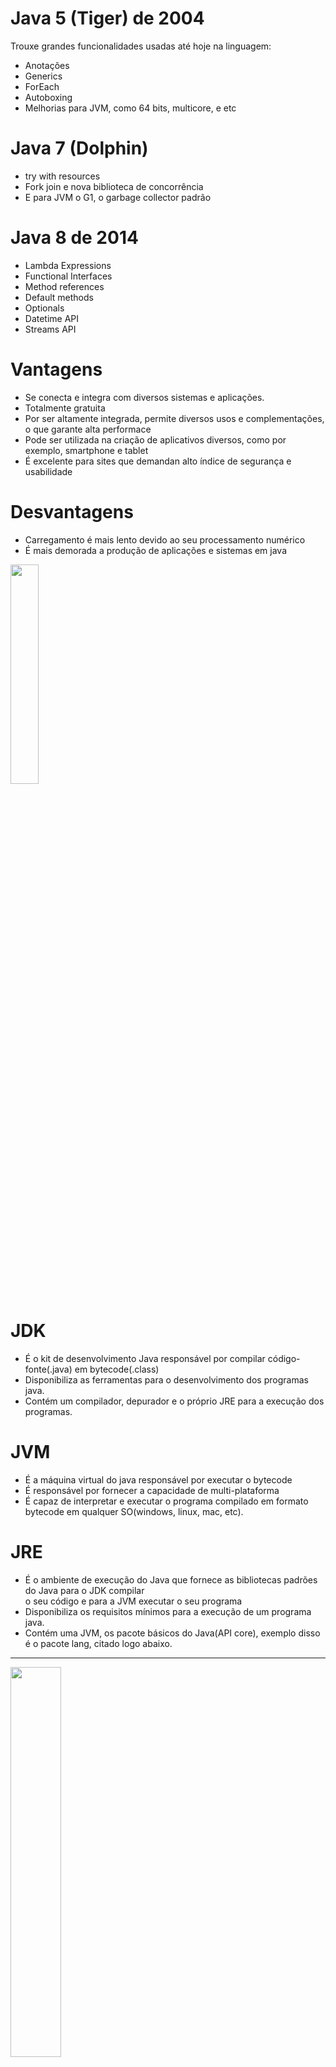 # Java 5 (Tiger) de 2004 <br/> 
Trouxe grandes funcionalidades usadas até hoje na linguagem: <br/> 
* Anotações <br/>  
* Generics <br/> 
* ForEach <br/> 
* Autoboxing <br/> 
* Melhorias para JVM, como 64 bits, multicore, e etc <br/> 

# Java 7 (Dolphin) <br/> 
* try with resources <br/> 
* Fork join e nova biblioteca de concorrência <br/> 
* E para JVM o G1, o garbage collector padrão <br/> 

# Java 8 de 2014 <br/> 
* Lambda Expressions <br/> 
* Functional Interfaces <br/> 
* Method references <br/> 
* Default methods <br/> 
* Optionals <br/> 
* Datetime API <br/> 
* Streams API <br/> 

# Vantagens 
* Se conecta e integra com diversos sistemas e aplicações. <br/> 
* Totalmente gratuita 
* Por ser altamente integrada, permite diversos usos e complementações, o que garante alta performace <br/> 
* Pode ser utilizada na criação de aplicativos diversos, como por exemplo, smartphone e tablet <br/> 
* É excelente para sites que demandan alto índice de segurança e usabilidade

# Desvantagens 
* Carregamento é mais lento devido ao seu processamento numérico <br/> 
* É mais demorada a produção de aplicações e sistemas em java 
<img src="https://static.wixstatic.com/media/463745_45dbc046204341feb1fde53fcbf99fa2~mv2.gif" width="30%" />  

# JDK <br/> 
* É o kit de desenvolvimento Java responsável por compilar código-fonte(.java) em bytecode(.class) <br/> 
* Disponibiliza as ferramentas para o desenvolvimento dos programas java. <br/> 
* Contém um compilador, depurador e o próprio JRE para a execução dos programas. <br/> 

# JVM <br/> 
* É a máquina virtual do java responsável por executar o bytecode <br/> 
* É responsável por fornecer a capacidade de multi-plataforma <br/> 
* É capaz de interpretar e executar o programa compilado em formato bytecode em qualquer SO(windows, linux, mac, etc).<br/> 
# JRE <br/> 
* É o ambiente de execução do Java que fornece as bibliotecas padrões do Java para o JDK compilar <br/> 
o seu código e para a JVM  executar o seu programa<br/> 
* Disponibiliza os requisitos mínimos para a execução de um programa java. <br/> 
* Contém uma JVM, os pacote básicos do Java(API core), exemplo disso é o pacote lang, citado logo abaixo. <br/> 
<hr> 
<img src="https://dicasdejava.com.br/images/jdk_jre_jvm.png" width="40%" /> 
<hr> 
# JAR FILE(Java ARchive) <br/> 
* Através de jars podemos facilitar o compatilhamento do nosso código entre equipes. <br/> 
* Ao exportarmos um projeto, e selecionar a opção JAR FIle, desmarcamos os arquivos .classpath e .project. <br/>
* É necessário que a opção _"Export generated class files and resources"_ esteja marcada. <br/> 
Em "Jar File", utilizando uma pasta de fácil acesso, no qual sertá gravado o arquivo jar que <br/> 
será criado. <br/> 

* Para testar o arquivo jar recém criado, crie um novo projeto java, feche os demais projetos para<br/> 
que seja mais fácil focar o novo projeto. <br/> 

* Esse jar precisa estar no class path. Clicando com o botão direito dentro da pasta libs, escolha<br/> 
a opção _add to build path_

# Maven <br/> 
* O Maven organiza os JARs(código compilado, código fonte e documentação) em um repositório central que é público.<br/> 

# java.lang.String 
* Todos os métodos funcionam nessa linha: devolvem uma nova String, respeitando o conceito de imutabilidade.<br/>
Isso significa que, uma vez criado, não pode ser alterado, por isso qualquer <br/> 
alteração cria um novo objeto String. <br/> 
 
>> public class OlaMundo{ <br/> 
>> public static void main(String[] args){<br/> 
>> System.out.println("Olá mundo em Java"); <br/> 
>>   }<br/> 
>> } <br/> 
 
Exemplos: <br/>  

>>String nome = "Alura" <br/> 
>>String outra = new String("Alura"); <br/> 
>>String outra = nome.toUpperCase(); <br/> 
>>System.out.println(nome); <br/> 
>>System.out.println(outra); <br/>  

# Cast <br/> 
* Transforma uma referência genérica em uma referência específica <br/> 

_Cast explícito e implícito de primitivos_ <br/> 
**Type Cast**  uma conversão de um tipo para outro. <br/> 

**CAST IMPLÍCITO** <br/> 
>>int numero = 3; <br/> 
>>double valor = numero <br/> 

**CAST EXPLÍCITO** <br/> 
>>int numero = 3; <br/> 
>>double valor = (double) numero; <br/> 

_Cast implícito e explícito de referências_ <br/> 
>> ContaCorrente cc1 = new ContaCorrente(22, 33); <br/> 
>> Conta conta = cc1; <br/> 
>> ContaCorrente cc1 = new ContaCorrente(22,33); <br/> 
>> Conta conta = (Conta) cc1; <br/> 

__ClassCast Exception__
* É do pacote java.lang <br/> 
* É lançada quando o type Cast falha. 

# Array do tipo Object <br/> 
* Pode guardar qualquer tipo de referência <br/> 
* Para converter uma referência genérica para uma mais específica usamos um type cast.  <br/> 
* para receber valores ao chamar o programa Java na linha de comando, podemos usar o array String[] no método main <br/> 


# Generics <br/> 
Entraram na versão 1.5 da plataforma Java e foram levemente melhorados no Java 1.7 <br/> 
Seus principais benefícios são: <br/> 
* O código mais legível, já que fica explícito o tipo dos elementos <br/> 
* Evita casts excessivos <br/> 
* Antecipa problemas de casts no momento da compilação <br/> 
Ex: <br/> 
>> ArrayList<String> lista = new ArrayList<>(); <br/> 
>> lista.add("Ane");  <br/> 

**Lista com capacidade definida** <br/> 
 Um arrayList é um array dinâmico, ou seja, por "baixo dos panos" <br/> 
 é usado um array, mas sem se preocupar com as limitações <br/> 
 de um array normal; <br/> 
 Para criar uma lista com a quantidade de itens pré definidos, <br/> 
 basta fazer como na linha abaixo: <br/> 
 >> ArrayList lista = new ArrayList(*); <br/> 
 Onde (*) é a capacidade desejada do array. 
 
 
 <hr> 
 
>> ArrayList<Conta> lista = new ArrayList<Conta>(); <br/> 

>> Conta cc = new ContaCorrente(22,11); <br/> 
>> lista.add(cc); <br/> 

>> Conta cc2 = new ContaCorrente(22,22); <br/> 
>> lista.add(cc2); <br/> 

// outra referência <br/> 
>> Conta cc3 = new ContaCorrente(22, 22); <br/> 

// devolve true ou false <br/> 
>> boolean existe = lista.contains(cc3); <br/> 

>> System.out.println("Já existe?" + existe); <br/> 

>> for(Conta conta : lista){ <br/> 
 // == sempre compara as referências 	<br/> 
>> //if(conta == cc2){
>> //	System.out.println("Já tenho outra conta!"); <br/> 
>> //}	<br/> 
>> if(conta.ehIgual(cc3)){ <br/> 
>>  		System.out.println("Já tenho essa conta!"); 	<br/> 
>>}<br/> 
>>} <br/> 

>> public boolean ehIgual(Conta outra){<br/> 
>> if(this.agencia != outra.agencia){<br/> 
>>	return false; 	<br/> 
>>	}<br/> 
>>	if(this.numero != outra.numero){ <br/> 
>>	return false; 	<br/> 
>>}<br/> 
>>return true; <br/> 
>> } <br/> 
>> 


>> public static void main(String[] args){ <br/> 
	
>> Conta cc1 = new ContaCorrente(22, 11); <br/>  
>> Conta cc2 = new ContaCorrente(22, 22); <br/> 
>> boolean igual = cc1.ehIgual(cc2); <br/> 
>> System.out.println(igual); <br/> 

>> } <br/> 


>> @Override <br/> 
>> public boolean equals(Object ref){<br/> 
//cast de um referencia mais genérica para um mais específica <br/> 
>> 	Conta outra = (Conta) ref; <br/> 

>> if(this.agencia != outra.agencia){<br/> 
>>	return false; <br/> 
>>} <br/> 
	
>> if(this.numero != outra.numero){ <br/> 
>>	return false; <br/> 
>> } <br/> 
>> return true;  <br/> 
>> } <br/> 

# Equals <br/> 
* Devemos sobrescrever para definir o critério de igualdade  <br/> 
* A implementação padrão compara as referências <br/> 
* É definido na classe Object <br/> 

# ArrayList <br /> 
* Acesso fácil e performático pelo índice <br/> 
* elementos precisam ser copiados quando não há mais capacidade <br/> 

# LinkedList <br/> 
* Inserção e remoção performática em qualquer posição, também no início <br/> 
* Acesso mais demorado pelo índice, é preciso pesquisar os elementos
